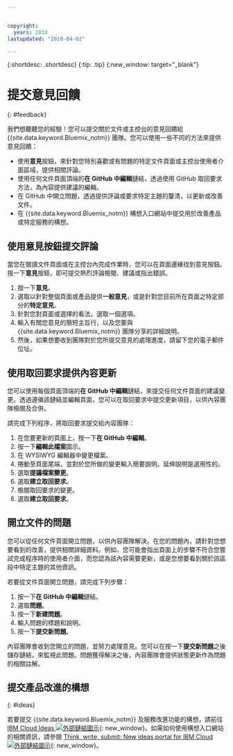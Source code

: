 ```yaml
---


copyright:
  years: 2018
lastupdated: "2018-04-02"

---
```


{:shortdesc: .shortdesc}
{:tip: .tip}
{:new_window: target="_blank"}

# 提交意見回饋
{: #feedback}

我們想聽聽您的經驗！您可以提交關於文件或主控台的意見回饋給 {{site.data.keyword.Bluemix_notm}} 團隊。您可以使用一些不同的方法來提供意見回饋：

* 使用**意見**按鈕，來針對您特別喜歡或有問題的特定文件頁面或主控台使用者介面區域，提供相關評論。
* 使用任何文件頁面頂端的**在 GitHub 中編輯**鏈結，透過使用 GitHub 取回要求方法，為內容提供建議的編輯。
* 在 GitHub 中開立問題，透過提供評論或要求特定主題的釐清，以更新或改善文件。 
* 在 {{site.data.keyword.Bluemix_notm}} 構想入口網站中提交用於改善產品或特定服務的構想。

## 使用意見按鈕提交評論

當您在閱讀文件頁面或在主控台內完成作業時，您可以在頁面邊緣找到意見按鈕。按一下**意見**按鈕，即可提交熱烈評論檢閱、建議或指出錯誤。

1. 按一下**意見**。
2. 選取以針對整個頁面或產品提供**一般意見**，或是針對您目前所在頁面之特定部分的**特定意見**。
3. 針對您對頁面或選擇的看法，選取一個選項。
4. 輸入有關您意見的簡短主旨行，以及您要與 {{site.data.keyword.Bluemix_notm}} 團隊分享的詳細說明。
5. 然後，如果想要收到團隊對於您所提交意見的處理進度，請留下您的電子郵件位址。


## 使用取回要求提供內容更新

您可以使用每個頁面頂端的**在 GitHub 中編輯**鏈結，來提交任何文件頁面的建議變更。透過遵循該鏈結並編輯頁面，您可以在取回要求中提交更新項目，以供內容團隊檢閱及合併。 

請完成下列程序，將取回要求提交給內容團隊：

1. 在您要更新的頁面上，按一下**在 GitHub 中編輯**。
2. 按一下**編輯此檔案**圖示。
3. 在 WYSIWYG 編輯器中變更檔案。
4. 捲動至頁面尾端，並對於您所做的變更輸入簡要說明。延伸說明是選用性的。
5. 選取**提議檔案變更**。
6. 選取**建立取回要求**。
7. 檢閱取回要求的變更。
8. 選取**建立取回要求**。 

## 開立文件的問題

您可以從任何文件頁面開立問題，以供內容團隊解決。在您的問題內，請針對您想要看到的改善，提供相關詳細資料。例如，您可能會指出頁面上的步驟不符合您嘗試完成程序時的使用者介面，而您認為該內容需要更新，或是您想要看到關於該區段中特定主題的其他資訊。

若要從文件頁面開立問題，請完成下列步驟：

1. 按一下**在 GitHub 中編輯**鏈結。
2. 選取**問題**。
3. 按一下**新建問題**。
4. 輸入問題的標題和說明。
5. 按一下**提交新問題**。 

內容團隊會收到您開立的問題，並努力處理意見。您可以在按一下**提交新問題**之後儲存鏈結，來監視此問題。問題獲得解決之後，內容團隊會提供狀態更新作為問題的相關註解。

## 提交產品改進的構想
{: #ideas}

若要提交 {{site.data.keyword.Bluemix_notm}} 及服務改進功能的構想，請前往 [IBM Cloud Ideas ![外部鏈結圖示](../icons/launch-glyph.svg)](https://ibmcloud.ideas.aha.io){: new_window}。如需如何使用構想入口網站的相關資訊，請參閱 [Think, write, submit: New ideas portal for IBM Cloud ![外部鏈結圖示](../icons/launch-glyph.svg)](https://developer.ibm.com/bluemix/2016/10/05/think-write-submit/){: new_window}。

